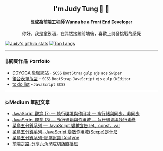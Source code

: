

<!--
**judytung/judytung** is a ✨ _special_ ✨ repository because its `README.md` (this file) appears on your GitHub profile.

Here are some ideas to get you started:

- 🔭 I’m currently working on ...
- 🌱 I’m currently learning ...
- 👯 I’m looking to collaborate on ...
- 🤔 I’m looking for help with ...
- 💬 Ask me about ...
- 📫 How to reach me: ...
- 😄 Pronouns: ...
- ⚡ Fun fact: ...
-->

<h2 align="center">I'm Judy Tung 🙌 🙌</h2>    
<h4 align="center">想成為前端工程師 Wanna be a Front End Developer</h4>
<p align="center">你好，我是童筱涵，在偶然接觸前端後，喜歡上開發挑戰的感覺</p>

[![Judy's github stats](https://github-readme-stats.vercel.app/api?username=judytung&theme=gruvbox)](https://github.com/judytung/github-readme-stats)  [![Top Langs](https://github-readme-stats.vercel.app/api/top-langs/?username=judytung&layout=compact&theme=gruvbox)](https://github.com/judytung/github-readme-stats)
***

<h3>🌟網頁作品  Portfolio</h3>

* [DOYOGA 瑜珈網站 ](https://judytung.github.io/DOYOGA/) - `SCSS` `BootStrap` `gulp` `ejs` `aos` `Swiper`
* [後台表單版型](https://judytung.github.io/backstage-form/) - `SCSS` `BootStrap` `JavaScript` `ejs` `gulp` `CKEditor` 
* [to do list](https://judytung.github.io/Hex_js/todoList.html) - `JavaScript` `SCSS` 
***

<h3>💥Medium 筆記文章</h3>

* [JavaScript 觀念 (7) — 執行環境與作用域 — 執行緒與同步、非同步](https://medium.com/@han03230205/javascript-%E8%A7%80%E5%BF%B5-7-%E5%9F%B7%E8%A1%8C%E7%92%B0%E5%A2%83%E8%88%87%E4%BD%9C%E7%94%A8%E5%9F%9F-%E5%9F%B7%E8%A1%8C%E7%B7%92%E8%88%87%E5%90%8C%E6%AD%A5-%E9%9D%9E%E5%90%8C%E6%AD%A5-afa627545950?p=afa627545950)
* [JavaScript 觀念 (3) — 執行環境與作用域 — 執行環境與執行堆疊](https://medium.com/@han03230205/javascript-%E8%A7%80%E5%BF%B5-3-%E5%9F%B7%E8%A1%8C%E7%92%B0%E5%A2%83%E8%88%87%E4%BD%9C%E7%94%A8%E5%9F%9F-%E5%9F%B7%E8%A1%8C%E7%92%B0%E5%A2%83%E8%88%87%E5%9F%B7%E8%A1%8C%E5%A0%86%E7%96%8A-c0c78b6e32bc?p=c0c78b6e32bc8)
* [菜鳥五分鐘系列 — JavaScript 變數宣告 let、const、var](https://medium.com/@han03230205/%E8%8F%9C%E9%B3%A5%E4%BA%94%E5%88%86%E9%90%98%E7%B3%BB%E5%88%97-javascript-%E8%AE%8A%E6%95%B8%E5%AE%A3%E5%91%8A-let-const-var-926afb2d86d6)
* [菜鳥五分鐘系列- JavaScript 變數作用域(Scope)是什麼](https://medium.com/@han03230205/%E8%8F%9C%E9%B3%A5%E4%BA%94%E5%88%86%E9%90%98%E7%B3%BB%E5%88%97-%E8%AE%8A%E6%95%B8%E4%BD%9C%E7%94%A8%E5%9F%9F-scope-%E6%98%AF%E4%BB%80%E9%BA%BC-22d2de38a21c)
* [菜鳥五分鐘系列-簡單認識 Doctype](https://medium.com/@han03230205/%E8%8F%9C%E9%B3%A5%E4%BA%94%E5%88%86%E9%90%98%E7%B3%BB%E5%88%97-%E7%B0%A1%E5%96%AE%E8%AA%8D%E8%AD%98-doctype-3794b0f5d723)
* [前端之路-分享六角學院切版直播班](https://medium.com/@han03230205/%E5%89%8D%E7%AB%AF%E4%B9%8B%E8%B7%AF-%E5%88%86%E4%BA%AB%E5%85%AD%E8%A7%92%E5%AD%B8%E9%99%A2%E5%88%87%E7%89%88%E7%9B%B4%E6%92%AD%E7%8F%AD-ac42d8d4dd63)
